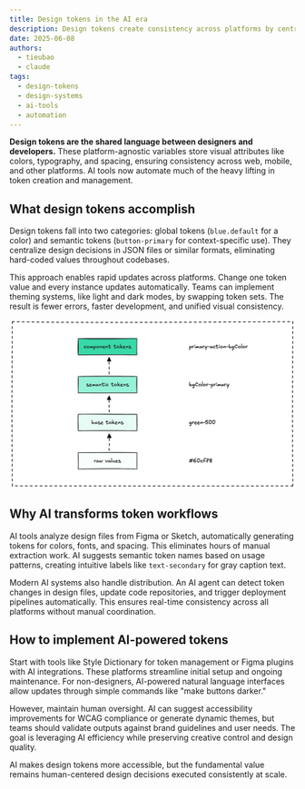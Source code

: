 ```yaml
---
title: Design tokens in the AI era
description: Design tokens create consistency across platforms by centralizing visual attributes. AI tools now automate token creation and management, making design systems accessible to non-designers.
date: 2025-06-08
authors: 
  - tieubao
  - claude
tags:
  - design-tokens
  - design-systems
  - ai-tools
  - automation
---
```


**Design tokens are the shared language between designers and developers.** These platform-agnostic variables store visual attributes like colors, typography, and spacing, ensuring consistency across web, mobile, and other platforms. AI tools now automate much of the heavy lifting in token creation and management.

## What design tokens accomplish

Design tokens fall into two categories: global tokens (`blue.default` for a color) and semantic tokens (`button-primary` for context-specific use). They centralize design decisions in JSON files or similar formats, eliminating hard-coded values throughout codebases.

This approach enables rapid updates across platforms. Change one token value and every instance updates automatically. Teams can implement theming systems, like light and dark modes, by swapping token sets. The result is fewer errors, faster development, and unified visual consistency.

![](assets/design-token.png)

## Why AI transforms token workflows

AI tools analyze design files from Figma or Sketch, automatically generating tokens for colors, fonts, and spacing. This eliminates hours of manual extraction work. AI suggests semantic token names based on usage patterns, creating intuitive labels like `text-secondary` for gray caption text.

Modern AI systems also handle distribution. An AI agent can detect token changes in design files, update code repositories, and trigger deployment pipelines automatically. This ensures real-time consistency across all platforms without manual coordination.

## How to implement AI-powered tokens

Start with tools like Style Dictionary for token management or Figma plugins with AI integrations. These platforms streamline initial setup and ongoing maintenance. For non-designers, AI-powered natural language interfaces allow updates through simple commands like "make buttons darker."

However, maintain human oversight. AI can suggest accessibility improvements for WCAG compliance or generate dynamic themes, but teams should validate outputs against brand guidelines and user needs. The goal is leveraging AI efficiency while preserving creative control and design quality.

AI makes design tokens more accessible, but the fundamental value remains human-centered design decisions executed consistently at scale.
